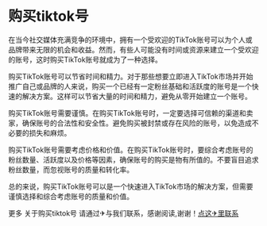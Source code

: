 # 购买tiktok号

在当今社交媒体充满竞争的环境中，拥有一个受欢迎的TikTok账号可以为个人或品牌带来无限的机会和收益。然而，有些人可能没有时间或资源来建立一个受欢迎的账号，这时购买TikTok账号就成为了一种选择。

购买TikTok账号可以节省时间和精力。对于那些想要立即进入TikTok市场并开始推广自己或品牌的人来说，购买一个已经有一定粉丝基础和活跃度的账号是一个快速的解决方案。这样可以节省大量的时间和精力，避免从零开始建立一个账号。

购买TikTok账号需要谨慎。在购买TikTok账号时，一定要选择可信赖的渠道和卖家，确保账号的合法性和安全性。避免购买被封禁或存在风险的账号，以免造成不必要的损失和麻烦。

购买TikTok账号需要考虑价格和价值。在购买TikTok账号时，要综合考虑账号的粉丝数量、活跃度以及价格等因素，确保账号的购买是物有所值的。不要盲目追求粉丝数量，而忽视账号的质量和转化率。

总的来说，购买TikTok账号可以是一个快速进入TikTok市场的解决方案，但需要谨慎选择和综合考虑账号的质量和价值。

更多 关于购买tiktok号 请通过✈与我们联系，感谢阅读,谢谢！[点这✈里联系](https://d.k02.cc)